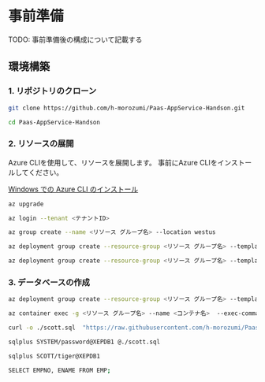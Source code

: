 # 事前準備

TODO: 事前準備後の構成について記載する

## 環境構築

### 1. リポジトリのクローン

```bash
git clone https://github.com/h-morozumi/Paas-AppService-Handson.git
```
```bash
cd Paas-AppService-Handson
```

### 2. リソースの展開

Azure CLIを使用して、リソースを展開します。
事前にAzure CLIをインストールしてください。

[Windows での Azure CLI のインストール](https://learn.microsoft.com/ja-jp/cli/azure/install-azure-cli-windows?tabs=azure-cli)

```bash
az upgrade
```

```bash
az login --tenant <テナントID>
```

```bash
az group create --name <リソース グループ名> --location westus
```

```bash
az deployment group create --resource-group <リソース グループ名> --template-file ./template/bicep/modules/virtualnetwork_spoke.bicep --parameters ./template/bicep/parameters/virtualnetwork_spoke.bicepparam
```

```bash
az deployment group create --resource-group <リソース グループ名> --template-file ./template/bicep/templates/bastion.bicep --parameters ./template/bicep/parameters/bastion.bicepparam
```

### 3. データベースの作成

```bash
az deployment group create --resource-group <リソース グループ名> --template-file ./template/bicep/modules/container_instance.bicep --parameters ./template/bicep/parameters/container_instance.bicepparam
```

```bash
az container exec -g <リソース グループ名> --name <コンテナ名>  --exec-command "/bin/bash"
```

```bash
curl -o ./scott.sql  "https://raw.githubusercontent.com/h-morozumi/Paas-AppService-Handson/refs/heads/main/template/sql/scott.sql"
```

```bash
sqlplus SYSTEM/password@XEPDB1 @./scott.sql
```

```bash
sqlplus SCOTT/tiger@XEPDB1
```

```bash
SELECT EMPNO, ENAME FROM EMP;
```
